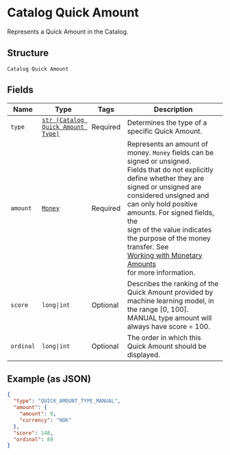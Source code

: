 
# Catalog Quick Amount

Represents a Quick Amount in the Catalog.

## Structure

`Catalog Quick Amount`

## Fields

| Name | Type | Tags | Description |
|  --- | --- | --- | --- |
| `type` | [`str (Catalog Quick Amount Type)`](../../doc/models/catalog-quick-amount-type.md) | Required | Determines the type of a specific Quick Amount. |
| `amount` | [`Money`](../../doc/models/money.md) | Required | Represents an amount of money. `Money` fields can be signed or unsigned.<br>Fields that do not explicitly define whether they are signed or unsigned are<br>considered unsigned and can only hold positive amounts. For signed fields, the<br>sign of the value indicates the purpose of the money transfer. See<br>[Working with Monetary Amounts](../../https://developer.squareup.com/docs/build-basics/working-with-monetary-amounts)<br>for more information. |
| `score` | `long\|int` | Optional | Describes the ranking of the Quick Amount provided by machine learning model, in the range [0, 100].<br>MANUAL type amount will always have score = 100. |
| `ordinal` | `long\|int` | Optional | The order in which this Quick Amount should be displayed. |

## Example (as JSON)

```json
{
  "type": "QUICK_AMOUNT_TYPE_MANUAL",
  "amount": {
    "amount": 0,
    "currency": "NOK"
  },
  "score": 148,
  "ordinal": 80
}
```

